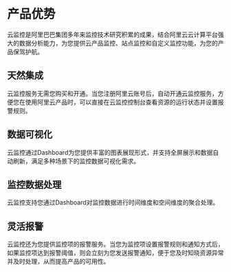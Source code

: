 # 产品优势

云监控是阿里巴巴集团多年来监控技术研究积累的成果，结合阿里云云计算平台强大的数据分析能力，为您提供云产品监控、站点监控和自定义监控功能，为您的产品保驾护航。

## 天然集成

云监控服务无需您购买和开通。当您注册阿里云账号后，自动开通云监控服务，方便您在使用阿里云产品时，可以直接在云监控控制台查看资源的运行状态并设置报警规则。

## 数据可视化

云监控通过Dashboard为您提供丰富的图表展现形式，并支持全屏展示和数据自动刷新，满足多种场景下的监控数据可视化需求。

## 监控数据处理

云监控支持您通过Dashboard对监控数据进行时间维度和空间维度的聚合处理。

## 灵活报警

云监控还为您提供监控项的报警服务。当您为监控项设置报警规则和通知方式后，如果监控项达到报警阈值，则会立刻为您发送报警通知，便于您及时知晓资源异常并及时处理，从而提高产品的可用性。

